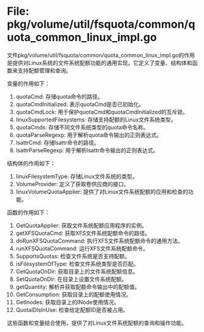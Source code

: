 # File: pkg/volume/util/fsquota/common/quota_common_linux_impl.go

文件pkg/volume/util/fsquota/common/quota_common_linux_impl.go的作用是提供对Linux系统的文件系统配额功能的通用实现。它定义了变量、结构体和函数来支持配额管理和查询。

变量的作用如下：
1. quotaCmd: 存储quota命令的路径。
2. quotaCmdInitialized: 表示quotaCmd是否已初始化。
3. quotaCmdLock: 用于保护quotaCmd和quotaCmdInitialized的互斥锁。
4. linuxSupportedFilesystems: 存储支持配额的Linux文件系统类型。
5. quotaCmds: 存储不同文件系统类型的quota命令名称。
6. quotaParseRegexp: 用于解析quota命令输出的正则表达式。
7. lsattrCmd: 存储lsattr命令的路径。
8. lsattrParseRegexp: 用于解析lsattr命令输出的正则表达式。

结构体的作用如下：
1. linuxFilesystemType: 存储Linux文件系统的类型。
2. VolumeProvider: 定义了获取卷供应商的接口。
3. linuxVolumeQuotaApplier: 提供了对Linux文件系统配额的应用和检查的功能。

函数的作用如下：
1. GetQuotaApplier: 获取文件系统配额应用程序的实例。
2. getXFSQuotaCmd: 获取XFS文件系统配额命令的路径。
3. doRunXFSQuotaCommand: 执行XFS文件系统配额命令的通用方法。
4. runXFSQuotaCommand: 运行XFS文件系统配额命令。
5. SupportsQuotas: 检查文件系统是否支持配额。
6. isFilesystemOfType: 检查文件系统类型是否匹配。
7. GetQuotaOnDir: 获取目录上的文件系统配额信息。
8. SetQuotaOnDir: 在目录上设置文件系统配额。
9. getQuantity: 解析并获取配额命令输出中的配额值。
10. GetConsumption: 获取目录上的配额使用情况。
11. GetInodes: 获取目录上的INode使用情况。
12. QuotaIDIsInUse: 检查给定配额ID是否被占用。

这些函数和变量结合使用，提供了对Linux文件系统配额的查询和操作功能。

